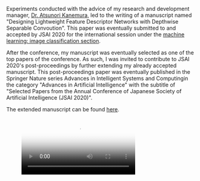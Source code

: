 Experiments conducted with the advice of my research and development manager, [Dr. Atsunori Kanemura](https://sites.google.com/site/atsukan82/), led to the writing of a manuscript named "Designing Lightweight Feature Descriptor Networks with Depthwise Separable Convoution". This paper was eventually submitted to and accepted by JSAI 2020 for the international session under the [machine learning: image classification section](https://confit.atlas.jp/guide/event/jsai2020/session/2K01-05/advanced). 

After the conference, my manuscript was eventually selected as one of the top papers of the conference. As such, I was invited to contribute to JSAI 2020's post-proceedings by further extending my already accepted manuscript. This post-proceedings paper was eventually published in the Springer Nature series Advances in Intelligent Systems and Computingin the category "Advances in Artificial Intelligence" with the subtitle of "Selected Papers from the Annual Conference of Japanese Society of Artificial Intelligence (JSAI 2020)".

The extended manuscript can be found [here](https://github.com/kudou-reira/portfolio/blob/master/src/portfolio_images/publications/final/images/Yeo_Feature_Descriptors_Extended_JSAI2020_Proceedings.pdf).

<figure class="video_container">
  <video controls="true" allowfullscreen="true" poster="path/to/poster_image.png">
    <source src="https://github.com/kudou-reira/portfolio/blob/master/src/portfolio_images/publications/final/images/rehearsal_1.mp4" type="video/mp4">
  </video>
</figure>


